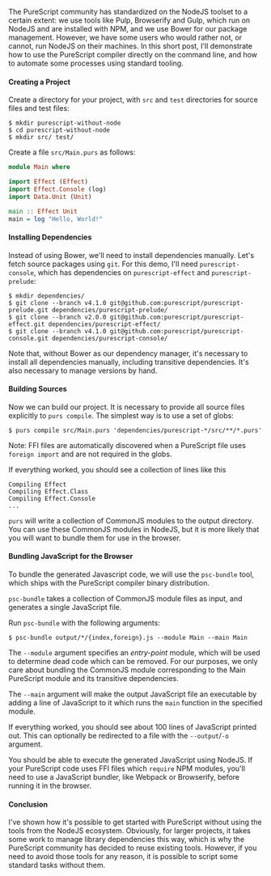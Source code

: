 The PureScript community has standardized on the NodeJS toolset to a certain extent: we use tools like Pulp, Browserify and Gulp, which run on NodeJS and are installed with NPM, and we use Bower for our package management. However, we have some users who would rather not, or cannot, run NodeJS on their machines. In this short post, I'll demonstrate how to use the PureScript compiler directly on the command line, and how to automate some processes using standard tooling.

#### Creating a Project

Create a directory for your project, with `src` and `test` directories for source files and test files:

```text
$ mkdir purescript-without-node
$ cd purescript-without-node
$ mkdir src/ test/
```

Create a file `src/Main.purs` as follows:

```purescript
module Main where

import Effect (Effect)
import Effect.Console (log)
import Data.Unit (Unit)

main :: Effect Unit
main = log "Hello, World!"
```

#### Installing Dependencies

Instead of using Bower, we'll need to install dependencies manually. Let's fetch source packages using `git`. For this demo, I'll need `purescript-console`, which has dependencies on `purescript-effect` and `purescript-prelude`:

```text
$ mkdir dependencies/
$ git clone --branch v4.1.0 git@github.com:purescript/purescript-prelude.git dependencies/purescript-prelude/
$ git clone --branch v2.0.0 git@github.com:purescript/purescript-effect.git dependencies/purescript-effect/
$ git clone --branch v4.1.0 git@github.com:purescript/purescript-console.git dependencies/purescript-console/
```

Note that, without Bower as our dependency manager, it's necessary to install all dependencies manually, including transitive dependencies. It's also necessary to manage versions by hand.

#### Building Sources

Now we can build our project. It is necessary to provide all source files explicitly to `purs compile`. The simplest way is to use a set of globs:

```text
$ purs compile src/Main.purs 'dependencies/purescript-*/src/**/*.purs'
```

Note: FFI files are automatically discovered when a PureScript file uses `foreign import` and are not required in the globs.

If everything worked, you should see a collection of lines like this

```text
Compiling Effect
Compiling Effect.Class
Compiling Effect.Console
...
```

`purs` will write a collection of CommonJS modules to the output directory. You can use these CommonJS modules in NodeJS, but it is more likely that you will want to bundle them for use in the browser.

#### Bundling JavaScript for the Browser

To bundle the generated Javascript code, we will use the `psc-bundle` tool, which ships with the PureScript compiler binary distribution.

`psc-bundle` takes a collection of CommonJS module files as input, and generates a single JavaScript file.

Run `psc-bundle` with the following arguments:

```text
$ psc-bundle output/*/{index,foreign}.js --module Main --main Main
```

The `--module` argument specifies an _entry-point_ module, which will be used to determine dead code which can be removed. For our purposes, we only care about bundling the CommonJS module corresponding to the Main PureScript module and its transitive dependencies.

The `--main` argument will make the output JavaScript file an executable by adding a line of JavaScript to it which runs the `main` function in the specified module.

If everything worked, you should see about 100 lines of JavaScript printed out. This can optionally be redirected to a file with the `--output`/`-o` argument.

You should be able to execute the generated JavaScript using NodeJS. If your PureScript code uses FFI files which `require` NPM modules, you'll need to use a JavaScript bundler, like Webpack or Browserify, before running it in the browser.

#### Conclusion

I've shown how it's possible to get started with PureScript without using the tools from the NodeJS ecosystem. Obviously, for larger projects, it takes some work to manage library dependencies this way, which is why the PureScript community has decided to reuse existing tools. However, if you need to avoid those tools for any reason, it is possible to script some standard tasks without them.
